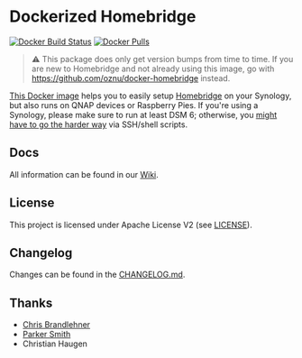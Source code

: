 # Dockerized Homebridge

[![Docker Build Status](https://img.shields.io/docker/build/marcoraddatz/homebridge.svg)](https://hub.docker.com/r/marcoraddatz/homebridge/)
[![Docker Pulls](https://img.shields.io/docker/pulls/marcoraddatz/homebridge.svg)](https://hub.docker.com/r/marcoraddatz/homebridge/)

> :warning: This package does only get version bumps from time to time. If you are new to Homebridge and not already using this image, go with https://github.com/oznu/docker-homebridge instead.

[This Docker image](https://hub.docker.com/r/marcoraddatz/homebridge/) helps you to easily setup [Homebridge](https://github.com/nfarina/homebridge) on your Synology, but also runs on QNAP devices or Raspberry Pies. If you're using a Synology, please make sure to run at least DSM 6; otherwise, you [might have to go the harder way](https://marcoraddatz.com/en/2016/07/13/run-homebridge-on-a-synology/) via SSH/shell scripts.

## Docs

All information can be found in our [Wiki](https://github.com/marcoraddatz/homebridge-docker/wiki).

## License

This project is licensed under Apache License V2 (see [LICENSE](LICENSE)).

## Changelog

Changes can be found in the [CHANGELOG.md](CHANGELOG.md).

## Thanks
- [Chris Brandlehner](https://github.com/cbrandlehner/homebridge-docker)
- [Parker Smith](https://github.com/psmith3/synology-docker-homebridge)
- Christian Haugen

